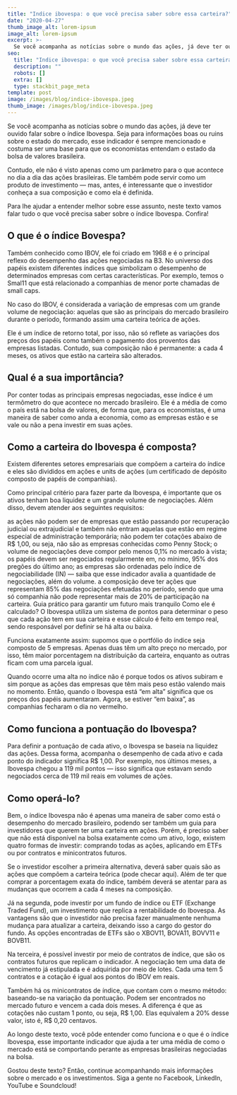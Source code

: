 ```yaml
---
title: "Indice ibovespa: o que você precisa saber sobre essa carteira?"
date: "2020-04-27"
thumb_image_alt: lorem-ipsum
image_alt: lorem-ipsum
excerpt: >-
  Se você acompanha as notícias sobre o mundo das ações, já deve ter ouvido falar sobre o índice Ibovespa. Seja para informações boas ou ruins sobre o estado do mercado, esse indicador é sempre mencionado e costuma ser uma base para que os economistas entendam o estado da bolsa de valores brasileira.
seo:
  title: "Indice ibovespa: o que você precisa saber sobre essa carteira?"
  description: ""
  robots: []
  extra: []
  type: stackbit_page_meta
template: post
image: /images/blog/indice-ibovespa.jpeg
thumb_image: /images/blog/indice-ibovespa.jpeg
---
```


Se você acompanha as notícias sobre o mundo das ações, já deve ter ouvido falar sobre o índice Ibovespa. Seja para informações boas ou ruins sobre o estado do mercado, esse indicador é sempre mencionado e costuma ser uma base para que os economistas entendam o estado da bolsa de valores brasileira.

Contudo, ele não é visto apenas como um parâmetro para o que acontece no dia a dia das ações brasileiras. Ele também pode servir como um produto de investimento — mas, antes, é interessante que o investidor conheça a sua composição e como ela é definida.

Para lhe ajudar a entender melhor sobre esse assunto, neste texto vamos falar tudo o que você precisa saber sobre o índice Ibovespa. Confira!

## O que é o índice Bovespa?

Também conhecido como IBOV, ele foi criado em 1968 e é o principal reflexo do desempenho das ações negociadas na B3. No universo dos papéis existem diferentes índices que simbolizam o desempenho de determinados empresas com certas características. Por exemplo, temos o Smal11 que está relacionado a companhias de menor porte chamadas de small caps.

No caso do IBOV, é considerada a variação de empresas com um grande volume de negociação: aquelas que são as principais do mercado brasileiro durante o período, formando assim uma carteira teórica de ações.

Ele é um índice de retorno total, por isso, não só reflete as variações dos preços dos papéis como também o pagamento dos proventos das empresas listadas. Contudo, sua composição não é permanente: a cada 4 meses, os ativos que estão na carteira são alterados.

## Qual é a sua importância?

Por conter todas as principais empresas negociadas, esse índice é um termômetro do que acontece no mercado brasileiro. Ele é a média de como o país está na bolsa de valores, de forma que, para os economistas, é uma maneira de saber como anda a economia, como as empresas estão e se vale ou não a pena investir em suas ações.

## Como a carteira do Ibovespa é composta?

Existem diferentes setores empresariais que compõem a carteira do índice e eles são divididos em ações e units de ações (um certificado de depósito composto de papéis de companhias).

Como principal critério para fazer parte da Ibovespa, é importante que os ativos tenham boa liquidez e um grande volume de negociações. Além disso, devem atender aos seguintes requisitos:

as ações não podem ser de empresas que estão passando por recuperação judicial ou extrajudicial e também não entram aquelas que estão em regime especial de administração temporária;
não podem ter cotações abaixo de R$ 1,00, ou seja, não são as empresas conhecidas como Penny Stock;
o volume de negociações deve compor pelo menos 0,1% no mercado à vista;
os papéis devem ser negociados regularmente em, no mínimo, 95% dos pregões do último ano;
as empresas são ordenadas pelo índice de negociabilidade (IN) — saiba que esse indicador avalia a quantidade de negociações, além do volume.
a composição deve ter ações que representam 85% das negociações efetuadas no período, sendo que uma só companhia não pode representar mais de 20% de participação na carteira.
Guia prático para garantir um futuro mais tranquilo
Como ele é calculado?
O Ibovespa utiliza um sistema de pontos para determinar o peso que cada ação tem em sua carteira e esse cálculo é feito em tempo real, sendo responsável por definir se há alta ou baixa.

Funciona exatamente assim: supomos que o portfólio do índice seja composto de 5 empresas. Apenas duas têm um alto preço no mercado, por isso, têm maior porcentagem na distribuição da carteira, enquanto as outras ficam com uma parcela igual.

Quando ocorre uma alta no índice não é porque todos os ativos subiram e sim porque as ações das empresas que têm mais peso estão valendo mais no momento. Então, quando o Ibovespa está “em alta” significa que os preços dos papéis aumentaram. Agora, se estiver “em baixa”, as companhias fecharam o dia no vermelho.

## Como funciona a pontuação do Ibovespa?

Para definir a pontuação de cada ativo, o Ibovespa se baseia na liquidez das ações. Dessa forma, acompanha o desempenho de cada ativo e cada ponto do indicador significa R$ 1,00. Por exemplo, nos últimos meses, a Ibovespa chegou a 119 mil pontos — isso significa que estavam sendo negociados cerca de 119 mil reais em volumes de ações.

## Como operá-lo?

Bem, o índice Ibovespa não é apenas uma maneira de saber como está o desempenho do mercado brasileiro, podendo ser também um guia para investidores que querem ter uma carteira em ações. Porém, é preciso saber que não está disponível na bolsa exatamente como um ativo, logo, existem quatro formas de investir: comprando todas as ações, aplicando em ETFs ou por contratos e minicontratos futuros.

Se o investidor escolher a primeira alternativa, deverá saber quais são as ações que compõem a carteira teórica (pode checar aqui). Além de ter que comprar a porcentagem exata do índice, também deverá se atentar para as mudanças que ocorrem a cada 4 meses na composição.

Já na segunda, pode investir por um fundo de índice ou ETF (Exchange Traded Fund), um investimento que replica a rentabilidade do Ibovespa. As vantagens são que o investidor não precisa fazer manualmente nenhuma mudança para atualizar a carteira, deixando isso a cargo do gestor do fundo. As opções encontradas de ETFs são o XBOV11, BOVA11, BOVV11 e BOVB11.

Na terceira, é possível investir por meio de contratos de índice, que são os contratos futuros que replicam o indicador. A negociação tem uma data de vencimento já estipulada e é adquirida por meio de lotes. Cada uma tem 5 contratos e a cotação é igual aos pontos do IBOV em reais.

Também há os minicontratos de índice, que contam com o mesmo método: baseando-se na variação da pontuação. Podem ser encontrados no mercado futuro e vencem a cada dois meses. A diferença é que as cotações não custam 1 ponto, ou seja, R$ 1,00. Elas equivalem a 20% desse valor, isto é, R$ 0,20 centavos.

Ao longo deste texto, você pôde entender como funciona e o que é o índice Ibovespa, esse importante indicador que ajuda a ter uma média de como o mercado está se comportando perante as empresas brasileiras negociadas na bolsa.

Gostou deste texto? Então, continue acompanhando mais informações sobre o mercado e os investimentos. Siga a gente no Facebook, LinkedIn, YouTube e Soundcloud!
